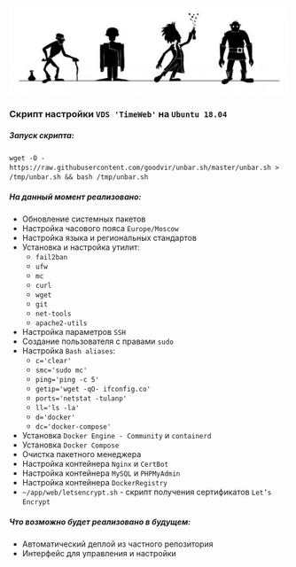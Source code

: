 ![unbar.sh]

### Скрипт настройки `VDS 'TimeWeb'` на `Ubuntu 18.04`

##### Запуск скрипта:

`wget -O - https://raw.githubusercontent.com/goodvir/unbar.sh/master/unbar.sh > /tmp/unbar.sh && bash /tmp/unbar.sh`

##### На данный момент реализовано:

- Обновление системных пакетов
- Настройка часового пояса `Europe/Moscow`
- Настройка языка и региональных стандартов
- Установка и настройка утилит:
    - `fail2ban`
    - `ufw`
    - `mc`
    - `curl`
    - `wget`
    - `git`
    - `net-tools`
    - `apache2-utils`
- Настройка параметров `SSH`
- Создание пользователя c правами `sudo`
- Настройка `Bash aliases`:
    - `c='clear'`
    - `smc='sudo mc'`
    - `ping='ping -c 5'`
    - `getip='wget -qO- ifconfig.co'`
    - `ports='netstat -tulanp'`
    - `ll='ls -la'`
    - `d='docker'`
    - `dc='docker-compose'`
- Установка `Docker Engine - Community` и `containerd`
- Установка `Docker Compose`
- Очистка пакетного менеджера
- Настройка контейнера `Nginx` и `CertBot`
- Настройка контейнера `MySQL` и `PHPMyAdmin`
- Настройка контейнера `DockerRegistry`
- `~/app/web/letsencrypt.sh` - скрипт получения сертификатов `Let’s Encrypt`

##### Что возможно будет реализовано в будущем:

- Автоматический деплой из частного репозитория
- Интерфейс для управления и настройки

[unbar.sh]: <./logo.jpg>
